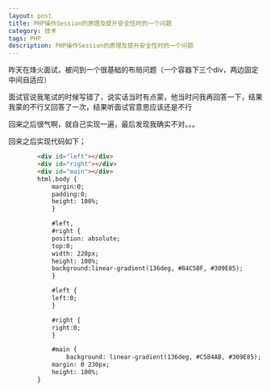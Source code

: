 ```yaml
---
layout: post
title: PHP操作Session的原理及提升安全性时的一个问题
category: 技术
tags: PHP
description: PHP操作Session的原理及提升安全性时的一个问题
---
```


昨天在烽火面试，被问到一个很基础的布局问题（一个容器下三个div，两边固定中间自适应）

面试官说我笔试的时候写错了，说实话当时有点蒙，他当时问我再回答一下，结果我蒙的不行又回答了一次，结果听面试官意思应该还是不行

回来之后很气啊，就自己实现一遍，最后发现我确实不对。。。

回来之后实现代码如下；

```html
        <div id="left"></div>
        <div id="right"></div>
        <div id="main"></div>
        html,body {
            margin:0;
            padding:0;
            height: 100%;
            }

            #left,
            #right {
            position: absolute;
            top:0;
            width: 220px;
            height: 100%;
            background:linear-gradient(136deg, #84C5BF, #309E85);
            }

            #left {
            left:0;
            }

            #right {
            right:0;
            }

            #main {
                background: linear-gradient(136deg, #C584AB, #309E85);
            margin: 0 230px;
            height: 100%;
        }
```
